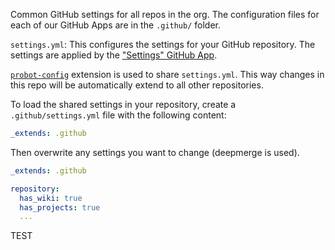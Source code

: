 Common GitHub settings for all repos in the org. The configuration files for each of our GitHub Apps are in the `.github/` folder.

`settings.yml`: This configures the settings for your GitHub repository. The settings are applied by the ["Settings" GitHub App](https://probot.github.io/apps/settings).

[`probot-config`](https://github.com/probot/probot-config) extension is used to share `settings.yml`. This way changes in this repo will be  automatically extend to all other repositories.

To load the shared settings in your repository, create a `.github/settings.yml` file with the following content:

```yaml
_extends: .github
```

Then overwrite any settings you want to change (deepmerge is used).

```yaml
_extends: .github

repository:
  has_wiki: true
  has_projects: true
  ...
```
TEST
